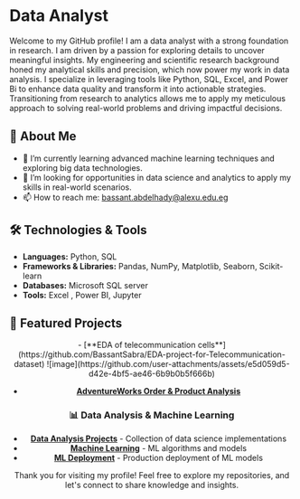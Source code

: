 # Data Analyst

Welcome to my GitHub profile! I am a data analyst with a strong foundation in research. I am driven by a passion for exploring details to uncover meaningful insights. My engineering and scientific research background honed my analytical skills and precision, which now power my work in data analysis. I specialize in leveraging tools like Python, SQL, Excel, and Power Bi to enhance data quality and transform it into actionable strategies. Transitioning from research to analytics allows me to apply my meticulous approach to solving real-world problems and driving impactful decisions.

## 🚀 About Me
- 🌱 I’m currently learning advanced machine learning techniques and exploring big data technologies.
- 💼 I’m looking for opportunities in data science and analytics to apply my skills in real-world scenarios.
- 📫 How to reach me: bassant.abdelhady@alexu.edu.eg

## 🛠️ Technologies & Tools

- **Languages:** Python, SQL
- **Frameworks & Libraries:** Pandas, NumPy, Matplotlib, Seaborn, Scikit-learn
- **Databases:** Microsoft SQL server
- **Tools:** Excel , Power BI, Jupyter

## 🌟 Featured Projects
   <div align="center">
- [**EDA of telecommunication cells**](https://github.com/BassantSabra/EDA-project-for-Telecommunication-dataset)
  ![image](https://github.com/user-attachments/assets/e5d059d5-d42e-4bf5-ae46-6b9b0b5f666b)
  
- [**AdventureWorks Order & Product Analysis**](https://github.com/BassantSabra/AdventureWorks-Order-Product-Dashboard)
  

### 📊 Data Analysis & Machine Learning
- [**Data Analysis Projects**](https://github.com/BassantSabra/Data-Analysis-Projects) - Collection of data science implementations
- [**Machine Learning**](https://github.com/BassantSabra/Machine-Learning) - ML algorithms and models
- [**ML Deployment**](https://github.com/BassantSabra/ML-Deployment) - Production deployment of ML models












Thank you for visiting my profile! Feel free to explore my repositories, and let's connect to share knowledge and insights.
<!---
